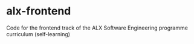 # alx-frontend
Code for the frontend track of the ALX Software Engineering programme curriculum (self-learning)
